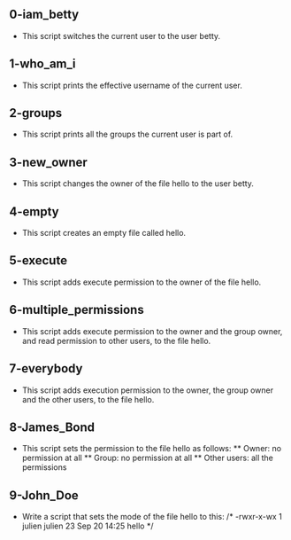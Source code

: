 ## 0-iam_betty
* This script switches the current user to the user betty.
## 1-who_am_i
* This script prints the effective username of the current user.
## 2-groups
* This script prints all the groups the current user is part of.
## 3-new_owner
* This script changes the owner of the file hello to the user betty.
## 4-empty
* This script creates an empty file called hello.
## 5-execute
* This script adds execute permission to the owner of the file hello.
## 6-multiple_permissions
* This script adds execute permission to the owner and the group owner, and read permission to other users, to the file hello.
## 7-everybody
* This script adds execution permission to the owner, the group owner and the other users, to the file hello.
## 8-James_Bond
* This script sets the permission to the file hello as follows: 
** Owner: no permission at all
** Group: no permission at all
** Other users: all the permissions
## 9-John_Doe
* Write a script that sets the mode of the file hello to this:
/* -rwxr-x-wx 1 julien julien 23 Sep 20 14:25 hello */
